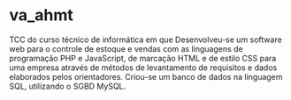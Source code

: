 # va_ahmt
TCC do curso técnico de informática em que Desenvolveu-se um software web para o controle de estoque e vendas
com as linguagens de programação PHP e JavaScript, de marcação HTML e de estilo CSS para
uma empresa através de métodos de levantamento de requisitos e dados elaborados pelos
orientadores. Criou-se um banco de dados na linguagem SQL, utilizando o SGBD MySQL. 
